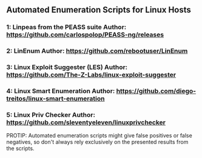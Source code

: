 ## Automated Enumeration Scripts for Linux Hosts


### 1: Linpeas from the PEASS suite		Author: https://github.com/carlospolop/PEASS-ng/releases

### 2: LinEnum				Author: https://github.com/rebootuser/LinEnum

### 3: Linux Exploit Suggester (LES)	Author: https://github.com/The-Z-Labs/linux-exploit-suggester 

### 4: Linux Smart Enumeration		Author: https://github.com/diego-treitos/linux-smart-enumeration

### 5: Linux Priv Checker			Author: https://github.com/sleventyeleven/linuxprivchecker





PROTIP: Automated enumeration scripts might give false positives or false negatives, so don't always rely exclusively on the presented results from the scripts.

